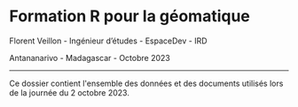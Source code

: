 # Formation R pour la géomatique
Florent Veillon - Ingénieur d’études - EspaceDev - IRD

Antananarivo - Madagascar - Octobre 2023

***
Ce dossier contient l'ensemble des données et des documents utilisés lors de la journée du 2 octobre 2023.
